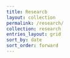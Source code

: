 ```yaml
---
title: Researcb
layout: collection
permalink: /research/
collection: research
entries_layout: grid
sort_by: date
sort_order: forward
---
```




